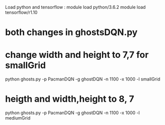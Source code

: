 Load python and tensorflow :
module load python/3.6.2
module load tensorflow/r1.10
# both changes in ghostsDQN.py
# change width and height to 7,7 for smallGrid
python ghosts.py -p PacmanDQN -g ghostDQN -n 1100 -x 1000 -l smallGrid 
# heigth and width,height to 8, 7
python ghosts.py -p PacmanDQN -g ghostDQN -n 1100 -x 1000 -l mediumGrid
